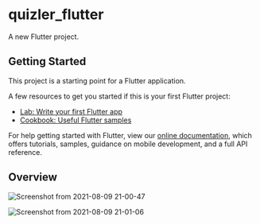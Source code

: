 # quizler_flutter

A new Flutter project.

## Getting Started

This project is a starting point for a Flutter application.

A few resources to get you started if this is your first Flutter project:

- [Lab: Write your first Flutter app](https://flutter.dev/docs/get-started/codelab)
- [Cookbook: Useful Flutter samples](https://flutter.dev/docs/cookbook)

For help getting started with Flutter, view our
[online documentation](https://flutter.dev/docs), which offers tutorials,
samples, guidance on mobile development, and a full API reference.

## Overview
![Screenshot from 2021-08-09 21-00-47](https://user-images.githubusercontent.com/45221381/128721396-56a2627f-e670-4974-a0dc-697b12a51c73.png)

![Screenshot from 2021-08-09 21-01-06](https://user-images.githubusercontent.com/45221381/128721461-2dd82af2-224d-4409-9184-4c56f4f29b67.png)
